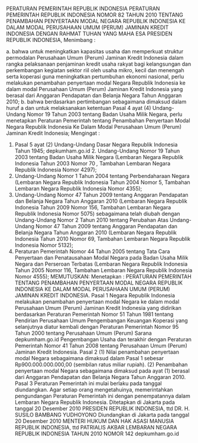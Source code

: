  PERATURAN PEMERINTAH REPUBLIK INDONESIA PERATURAN PEMERINTAH REPUBLIK INDONESIA NOMOR 82 TAHUN 2010 TENTANG PENAMBAHAN PENYERTAAN MODAL NEGARA REPUBLIK INDONESIA KE DALAM MODAL PERUSAHAAN UMUM (PERUM) JAMINAN KREDIT INDONESIA
DENGAN RAHMAT TUHAN YANG MAHA ESA PRESIDEN REPUBLIK INDONESIA,
Menimbang :

a. bahwa untuk meningkatkan kapasitas usaha dan memperkuat struktur permodalan Perusahaan Umum (Perum) Jaminan Kredit Indonesia dalam rangka pelaksanaan penjaminan kredit usaha rakyat bagi kelangsungan dan perkembangan kegiatan sektor riil oleh usaha mikro, kecil dan menengah serta koperasi guna meningkatkan pertumbuhan ekonomi nasional, perlu melakukan penambahan penyertaan modal Negara Republik Indonesia ke dalam modal Perusahaan Umum (Perum) Jaminan Kredit Indonesia yang berasal dari Anggaran Pendapatan dan Belanja Negara Tahun Anggaran 2010;
b. bahwa berdasarkan pertimbangan sebagaimana dimaksud dalam huruf a dan untuk melaksanakan ketentuan Pasal 4 ayat (4) Undang-Undang Nomor 19 Tahun 2003 tentang Badan Usaha Milik Negara, perlu menetapkan Peraturan Pemerintah tentang Penambahan Penyertaan Modal Negara Republik Indonesia Ke Dalam Modal Perusahaan Umum (Perum) Jaminan Kredit Indonesia;
Mengingat :

1. Pasal 5 ayat (2) Undang-Undang Dasar Negara Republik Indonesia Tahun 1945; depkumham.go.id 2. Undang-Undang Nomor 19 Tahun 2003 tentang Badan Usaha Milik Negara (Lembaran Negara Republik Indonesia Tahun 2003 Nomor 70 _,_ Tambahan Lembaran Negara Republik Indonesia Nomor 4297);
3. Undang-Undang Nomor 1 Tahun 2004 tentang Perbendaharaan Negara (Lembaran Negara Republik Indonesia Tahun 2004 Nomor 5, Tambahan Lembaran Negara Republik Indonesia Nomor 4355);
4. Undang-Undang Nomor 47 Tahun 2009 tentang Anggaran Pendapatan dan Belanja Negara Tahun Anggaran 2010 (Lembaran Negara Republik Indonesia Tahun 2009 Nomor 156, Tambahan Lembaran Negara Republik Indonesia Nomor 5075) sebagaimana telah diubah dengan Undang-Undang Nomor 2 Tahun 2010 tentang Perubahan Atas Undang-Undang Nomor 47 Tahun 2009 tentang Anggaran Pendapatan dan Belanja Negara Tahun Anggaran 2010 (Lembaran Negara Republik Indonesia Tahun 2010 Nomor 69, Tambahan Lembaran Negara Republik Indonesia Nomor 5132);
5. Peraturan Pemerintah Nomor 44 Tahun 2005 tentang Tata Cara Penyertaan dan Penatausahaan Modal Negara pada Badan Usaha Milik Negara dan Perseroan Terbatas (Lembaran Negara Republik Indonesia Tahun 2005 Nomor 116, Tambahan Lembaran Negara Republik Indonesia Nomor 4555);
MEMUTUSKAN:
 Menetapkan : PERATURAN PEMERINTAH TENTANG PENAMBAHAN PENYERTAAN MODAL NEGARA REPUBLIK INDONESIA KE DALAM MODAL PERUSAHAAN UMUM (PERUM) JAMINAN KREDIT INDONESIA.
Pasal 1
Negara Republik Indonesia melakukan penambahan penyertaan modal Negara ke dalam modal Perusahaan Umum (Perum) Jaminan Kredit Indonesia yang didirikan berdasarkan Peraturan Pemerintah Nomor 51 Tahun 1981 tentang Pendirian Perusahaan Umum Pengembangan Keuangan Koperasi yang selanjutnya diatur kembali dengan Peraturan Pemerintah Nomor 95 Tahun 2000 tentang Perusahaan Umum (Perum) Sarana depkumham.go.id Pengembangan Usaha dan terakhir dengan Peraturan Pemerintah Nomor 41 Tahun 2008 tentang Perusahaan Umum (Perum) Jaminan Kredit Indonesia.
Pasal 2
(1) Nilai penambahan penyertaan modal Negara sebagaimana dimaksud dalam Pasal 1 sebesar Rp900.000.000.000,00 (sembilan ratus miliar rupiah).
(2) Penambahan penyertaan modal Negara sebagaimana dimaksud pada ayat (1) berasal dari Anggaran Pendapatan dan Belanja Negara Tahun Anggaran 2010.
Pasal 3
Peraturan Pemerintah ini mulai berlaku pada tanggal diundangkan. Agar setiap orang mengetahuinya, memerintahkan pengundangan Peraturan Pemerintah ini dengan penempatannya dalam Lembaran Negara Republik Indonesia. Ditetapkan di Jakarta pada tanggal 20 Desember 2010 PRESIDEN REPUBLIK INDONESIA, ttd DR. H. SUSILO BAMBANG YUDHOYONO Diundangkan di Jakarta pada tanggal 20 Desember 2010 MENTERI HUKUM DAN HAK ASASI MANUSIA REPUBLIK INDONESIA, ttd PATRIALIS AKBAR LEMBARAN NEGARA REPUBLIK INDONESIA TAHUN 2010 NOMOR 142 depkumham.go.id